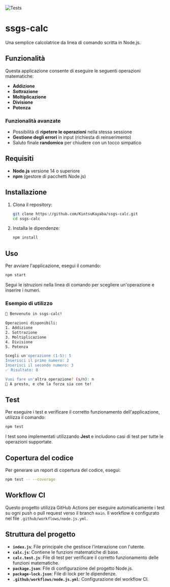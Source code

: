 ![Tests](https://github.com/KintsuKayaba/ssgs-calc/actions/workflows/node.js.yml/badge.svg)

# ssgs-calc

Una semplice calcolatrice da linea di comando scritta in Node.js.

## Funzionalità

Questa applicazione consente di eseguire le seguenti operazioni matematiche:

- **Addizione**
- **Sottrazione**
- **Moltiplicazione**
- **Divisione**
- **Potenza**

### Funzionalità avanzate

- Possibilità di **ripetere le operazioni** nella stessa sessione
- **Gestione degli errori** in input (richiesta di reinserimento)
- Saluto finale **randomico** per chiudere con un tocco simpatico

## Requisiti

- **Node.js** versione 14 o superiore
- **npm** (gestore di pacchetti Node.js)

## Installazione

1. Clona il repository:

   ```bash
   git clone https://github.com/KintsuKayaba/ssgs-calc.git
   cd ssgs-calc

   ```

2. Installa le dipendenze:
   ```bash
   npm install
   ```

## Uso

Per avviare l'applicazione, esegui il comando:

```bash
npm start
```

Segui le istruzioni nella linea di comando per scegliere un'operazione e inserire i numeri.

### Esempio di utilizzo

```bash
👋 Benvenuto in ssgs-calc!

Operazioni disponibili:
1. Addizione
2. Sottrazione
3. Moltiplicazione
4. Divisione
5. Potenza

Scegli un'operazione (1-5): 5
Inserisci il primo numero: 2
Inserisci il secondo numero: 3
✅ Risultato: 8

Vuoi fare un'altra operazione? (s/n): n
🎉 A presto, e che la forza sia con te!

```

## Test

Per eseguire i test e verificare il corretto funzionamento dell'applicazione, utilizza il comando:

```bash
npm test
```

I test sono implementati utilizzando **Jest** e includono casi di test per tutte le operazioni supportate.

## Copertura del codice

Per generare un report di copertura del codice, esegui:

```bash
npm test -- --coverage
```

## Workflow CI

Questo progetto utilizza GitHub Actions per eseguire automaticamente i test su ogni push o pull request verso il branch `main`. Il workflow è configurato nel file `.github/workflows/node.js.yml`.

## Struttura del progetto

- **`index.js`**: File principale che gestisce l'interazione con l'utente.
- **`calc.js`**: Contiene le funzioni matematiche di base.
- **`calc.test.js`**: File di test per verificare il corretto funzionamento delle funzioni matematiche.
- **`package.json`**: File di configurazione del progetto Node.js.
- **`package-lock.json`**: File di lock per le dipendenze.
- **`.github/workflows/node.js.yml`**: Configurazione del workflow CI.
